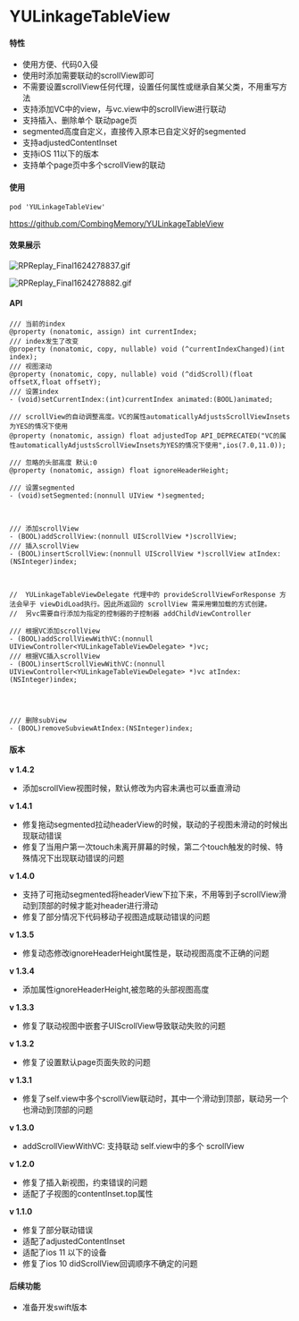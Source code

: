 # YULinkageTableView

#### 特性
- 使用方便、代码0入侵
- 使用时添加需要联动的scrollView即可
- 不需要设置scrollView任何代理，设置任何属性或继承自某父类，不用重写方法
- 支持添加VC中的view，与vc.view中的scrollView进行联动
- 支持插入、删除单个 联动page页
- segmented高度自定义，直接传入原本已自定义好的segmented
- 支持adjustedContentInset
- 支持iOS 11以下的版本
- 支持单个page页中多个scrollView的联动

#### 使用
` pod 'YULinkageTableView' `

https://github.com/CombingMemory/YULinkageTableView

#### 效果展示
![RPReplay_Final1624278837.gif](https://upload-images.jianshu.io/upload_images/991899-b6cdeb1ee28b46ce.gif?imageMogr2/auto-orient/strip)

![RPReplay_Final1624278882.gif](https://upload-images.jianshu.io/upload_images/991899-298200bd7ddaf7fc.gif?imageMogr2/auto-orient/strip)

#### API

```
/// 当前的index
@property (nonatomic, assign) int currentIndex;
/// index发生了改变
@property (nonatomic, copy, nullable) void (^currentIndexChanged)(int index);
/// 视图滚动
@property (nonatomic, copy, nullable) void (^didScroll)(float offsetX,float offsetY);
/// 设置index
- (void)setCurrentIndex:(int)currentIndex animated:(BOOL)animated;

/// scrollView的自动调整高度。VC的属性automaticallyAdjustsScrollViewInsets为YES的情况下使用
@property (nonatomic, assign) float adjustedTop API_DEPRECATED("VC的属性automaticallyAdjustsScrollViewInsets为YES的情况下使用",ios(7.0,11.0));

/// 忽略的头部高度 默认:0
@property (nonatomic, assign) float ignoreHeaderHeight;

/// 设置segmented
- (void)setSegmented:(nonnull UIView *)segmented;



/// 添加scrollView
- (BOOL)addScrollView:(nonnull UIScrollView *)scrollView;
/// 插入scrollView
- (BOOL)insertScrollView:(nonnull UIScrollView *)scrollView atIndex:(NSInteger)index;



//  YULinkageTableViewDelegate 代理中的 provideScrollViewForResponse 方法会早于 viewDidLoad执行。因此所返回的 scrollView 需采用懒加载的方式创建。
//  另vc需要自行添加为指定的控制器的子控制器 addChildViewController

/// 根据VC添加scrollView
- (BOOL)addScrollViewWithVC:(nonnull UIViewController<YULinkageTableViewDelegate> *)vc;
/// 根据VC插入scrollView
- (BOOL)insertScrollViewWithVC:(nonnull UIViewController<YULinkageTableViewDelegate> *)vc atIndex:(NSInteger)index;




/// 删除subView
- (BOOL)removeSubviewAtIndex:(NSInteger)index;

```

#### 版本

**v 1.4.2**
- 添加scrollView视图时候，默认修改为内容未满也可以垂直滑动

**v 1.4.1**
- 修复拖动segmented拉动headerView的时候，联动的子视图未滑动的时候出现联动错误
- 修复了当用户第一次touch未离开屏幕的时候，第二个touch触发的时候、特殊情况下出现联动错误的问题

**v 1.4.0**
- 支持了可拖动segmented将headerView下拉下来，不用等到子scrollView滑动到顶部的时候才能对header进行滑动
- 修复了部分情况下代码移动子视图造成联动错误的问题

**v 1.3.5**
- 修复动态修改ignoreHeaderHeight属性是，联动视图高度不正确的问题

**v 1.3.4**
- 添加属性ignoreHeaderHeight,被忽略的头部视图高度

**v 1.3.3**
- 修复了联动视图中嵌套子UIScrollView导致联动失败的问题

**v 1.3.2**
- 修复了设置默认page页面失败的问题

**v 1.3.1**
- 修复了self.view中多个scrollView联动时，其中一个滑动到顶部，联动另一个也滑动到顶部的问题

**v 1.3.0**
- addScrollViewWithVC: 支持联动 self.view中的多个 scrollView

**v 1.2.0**
- 修复了插入新视图，约束错误的问题
- 适配了子视图的contentInset.top属性

**v 1.1.0**
- 修复了部分联动错误
- 适配了adjustedContentInset
- 适配了ios 11 以下的设备
- 修复了ios 10 didScrollView回调顺序不确定的问题


#### 后续功能

- 准备开发swift版本

